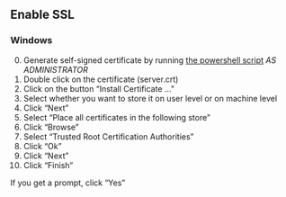 ## Enable SSL

### Windows

0. Generate self-signed certificate by running [the powershell script](./generate_cert_windows.ps1) *AS ADMINISTRATOR*
1. Double click on the certificate (server.crt)
2. Click on the button “Install Certificate …”
3. Select whether you want to store it on user level or on machine level
4. Click “Next”
5. Select “Place all certificates in the following store”
6. Click “Browse”
7. Select “Trusted Root Certification Authorities”
8. Click “Ok”
9. Click “Next”
10. Click “Finish”

If you get a prompt, click “Yes”